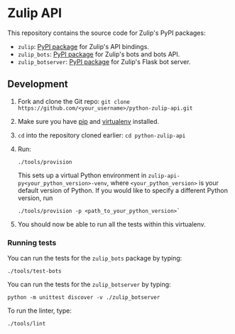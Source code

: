 # Zulip API

This repository contains the source code for Zulip's PyPI packages:

* `zulip`: [PyPI package](https://pypi.python.org/pypi/zulip/)
  for Zulip's API bindings.
* `zulip_bots`: [PyPI package](https://pypi.python.org/pypi/zulip-bots)
  for Zulip's bots and bots API.
* `zulip_botserver`: [PyPI package](https://pypi.python.org/pypi/zulip-botserver)
  for Zulip's Flask bot server.

## Development

1. Fork and clone the Git repo:
   `git clone https://github.com/<your_username>/python-zulip-api.git`

2. Make sure you have [pip](https://pip.pypa.io/en/stable/installing/)
   and [virtualenv](https://virtualenv.pypa.io/en/stable/installation/)
   installed.

3. `cd` into the repository cloned earlier:
   `cd python-zulip-api`

4. Run:
   ```
   ./tools/provision
   ```
   This sets up a virtual Python environment in `zulip-api-py<your_python_version>-venv`,
   where `<your_python_version>` is your default version of Python. If you would like to specify
   a different Python version, run
   ```
   ./tools/provision -p <path_to_your_python_version>`
   ```

5. You should now be able to run all the tests within this virtualenv.

### Running tests

You can run the tests for the `zulip_bots` package by typing:

`./tools/test-bots`

You can run the tests for the `zulip_botserver` by typing:

`python -m unittest discover -v ./zulip_botserver`

To run the linter, type:

`./tools/lint`
